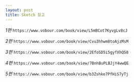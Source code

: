 ```yaml
---
layout: post
title: Sketch 참고
---
```


*1편*
`https://www.vobour.com/book/view/L5mBCot7KyvgLv8cJ` 

*2편*
`https://www.vobour.com/book/view/Cvu3hhwm8toAjzMsM` 

*3편*
`https://www.vobour.com/book/view/2EfoSD5i5gyfXhQS8` 

*4편*
`https://www.vobour.com/book/view/7BnhBuPLBJjY4wwQE` 

*5편*
`https://www.vobour.com/book/view/b3Zshke7PfHiS7yTj`